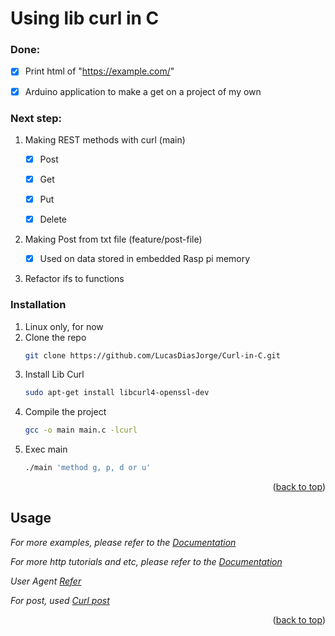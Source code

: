 # Using lib curl in C

### Done:

  - [x] Print html of "https://example.com/"
  
  - [x] Arduino application to make a get on a project of my own 

### Next step:

1. Making REST methods with curl (main)
  
      - [x] Post
  
      - [x] Get
  
      - [x] Put
  
      - [x] Delete
      
2. Making Post from txt file (feature/post-file)
    
      - [x] Used on data stored in embedded Rasp pi memory
      
3. Refactor ifs to functions
      
  
  ### Installation

1. Linux only, for now
2. Clone the repo
   ```sh
   git clone https://github.com/LucasDiasJorge/Curl-in-C.git
   ```
3. Install Lib Curl
   ```sh
   sudo apt-get install libcurl4-openssl-dev
   ```
4. Compile the project
    ```sh
   gcc -o main main.c -lcurl
   ```
5. Exec main
    ```sh
   ./main 'method g, p, d or u'
   ```   

<p align="right">(<a href="#readme-top">back to top</a>)</p>

<!-- USAGE EXAMPLES -->
## Usage

_For more examples, please refer to the [Documentation](https://curl.se/docs/)_

_For more http tutorials and etc, please refer to the [Documentation](https://developer.mozilla.org/)_

_User Agent [Refer](https://developer.mozilla.org/en-US/docs/Web/HTTP/Headers/User-Agent)_

_For post, used [Curl post](https://curl.se/libcurl/c/http-post.html)_

<p align="right">(<a href="#readme-top">back to top</a>)</p>

